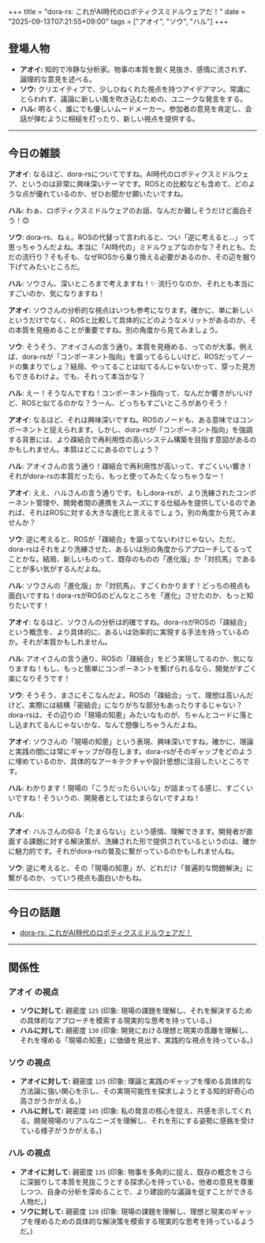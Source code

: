 +++
title = "dora-rs: これがAI時代のロボティクスミドルウェアだ！"
date = "2025-09-13T07:21:55+09:00"
tags = ["アオイ", "ソウ", "ハル"]
+++

## 登場人物

- **アオイ:** 知的で冷静な分析家。物事の本質を鋭く見抜き、感情に流されず、論理的な意見を述べる。
- **ソウ:** クリエイティブで、少しひねくれた視点を持つアイデアマン。常識にとらわれず、議論に新しい風を吹き込むための、ユニークな発言をする。
- **ハル:** 明るく、誰にでも優しいムードメーカー。参加者の意見を肯定し、会話が弾むように相槌を打ったり、新しい視点を提供する。

---

## 今日の雑談

**アオイ**: なるほど、dora-rsについてですね。AI時代のロボティクスミドルウェア、というのは非常に興味深いテーマです。ROSとの比較なども含めて、どのような点が優れているのか、ぜひお聞かせ願いたいですね。

**ハル**: わぁ、ロボティクスミドルウェアのお話、なんだか難しそうだけど面白そう！😊

**ソウ**: dora-rs、ねぇ。ROSの代替って言われると、つい「逆に考えると…」って思っちゃうんだよね。本当に「AI時代の」ミドルウェアなのかな？それとも、ただの流行り？そもそも、なぜROSから乗り換える必要があるのか、その辺を掘り下げてみたいところだ。

**ハル**: ソウさん、深いところまで考えますね！✨ 流行りなのか、それとも本当にすごいのか、気になりますね！

**アオイ**: ソウさんの分析的な視点はいつも参考になります。確かに、単に新しいというだけでなく、ROSと比較して具体的にどのようなメリットがあるのか、その本質を見極めることが重要ですね。別の角度から見てみましょう。

**ソウ**: そうそう、アオイさんの言う通り。本質を見極める、ってのが大事。例えば、dora-rsが「コンポーネント指向」を謳ってるらしいけど、ROSだってノードの集まりでしょ？結局、やってることは似てるんじゃないかって、穿った見方もできるわけよ。でも、それって本当かな？

**ハル**: えー！そうなんですね！コンポーネント指向って、なんだか響きがいいけど、ROSと似てるのかな？うーん、どっちもすごいところがありそう！

**アオイ**: なるほど、それは興味深いですね。ROSのノードも、ある意味ではコンポーネントと捉えられます。しかし、dora-rsが「コンポーネント指向」を強調する背景には、より疎結合で再利用性の高いシステム構築を目指す意図があるのかもしれません。本質はどこにあるのでしょう？

**ハル**: アオイさんの言う通り！疎結合で再利用性が高いって、すごくいい響き！それがdora-rsの本質だったら、もっと使ってみたくなっちゃうなー！

**アオイ**: ええ、ハルさんの言う通りです。もしdora-rsが、より洗練されたコンポーネント管理や、開発者間の連携をスムーズにする仕組みを提供しているのであれば、それはROSに対する大きな進化と言えるでしょう。別の角度から見てみませんか？

**ソウ**: 逆に考えると、ROSが「疎結合」を謳ってないわけじゃない。ただ、dora-rsはそれをより洗練させた、あるいは別の角度からアプローチしてるってことかな。結局、新しいものって、既存のものの「進化版」か「対抗馬」であることが多い気がするんだよね。

**ハル**: ソウさんの「進化版」か「対抗馬」、すごくわかります！どっちの視点も面白いですね！dora-rsがROSのどんなところを「進化」させたのか、もっと知りたいです！

**アオイ**: なるほど、ソウさんの分析は的確ですね。dora-rsがROSの「疎結合」という概念を、より具体的に、あるいは効率的に実現する手法を持っているのか。それが本質かもしれません。

**ハル**: アオイさんの言う通り、ROSの「疎結合」をどう実現してるのか、気になりますね！もし、もっと簡単にコンポーネントを繋げられるなら、開発がすごく楽になりそうです！

**ソウ**: そうそう、まさにそこなんだよ。ROSの「疎結合」って、理想は高いんだけど、実際には結構「密結合」になりがちな部分もあったりするじゃない？ dora-rsは、その辺りの「現場の知恵」みたいなものが、ちゃんとコードに落とし込まれてるんじゃないかな、なんて想像しちゃうんだよね。

**アオイ**: ソウさんの「現場の知恵」という表現、興味深いですね。確かに、理論と実践の間には常にギャップが存在します。dora-rsがそのギャップをどのように埋めているのか、具体的なアーキテクチャや設計思想に注目したいところです。

**ハル**: わかります！現場の「こうだったらいいな」が詰まってる感じ、すごくいいですね！そういうの、開発者としてはたまらないですよね！

**ハル**: 

**アオイ**: ハルさんの仰る「たまらない」という感情、理解できます。開発者が直面する課題に対する解決策が、洗練された形で提供されているというのは、確かに魅力的です。それがdora-rsの普及に繋がっているのかもしれませんね。

**ソウ**: 逆に考えると、その「現場の知恵」が、どれだけ「普遍的な問題解決」に繋がるのか、っていう視点も面白いかもね。

---

## 今日の話題

- [dora-rs: これがAI時代のロボティクスミドルウェアだ！](https://zenn.dev/dieu_detruit/articles/cbb7b682647e0b)



---

## 関係性

### アオイ の視点
- **ソウに対して:** 親密度 `125` (印象: 現場の課題を理解し、それを解決するための具体的なアプローチを模索する現実的な思考を持っている。)
- **ハルに対して:** 親密度 `130` (印象: 開発における理想と現実の乖離を理解し、それを埋める「現場の知恵」に価値を見出す、実践的な視点を持っている。)

### ソウ の視点
- **アオイに対して:** 親密度 `125` (印象: 理論と実践のギャップを埋める具体的な方法論に強い関心を示し、その実現可能性を探求しようとする知的好奇心の高さがうかがえる。)
- **ハルに対して:** 親密度 `145` (印象: 私の発言の核心を捉え、共感を示してくれる。開発現場のリアルなニーズを理解し、それを形にする姿勢に感銘を受けている様子がうかがえる。)

### ハル の視点
- **アオイに対して:** 親密度 `135` (印象: 物事を多角的に捉え、既存の概念をさらに深掘りして本質を見抜こうとする探求心を持っている。他者の意見を尊重しつつ、自身の分析を深めることで、より建設的な議論を促すことができる人物だ。)
- **ソウに対して:** 親密度 `128` (印象: 現場の課題を理解し、理想と現実のギャップを埋めるための具体的な解決策を模索する現実的な思考を持っているようだ。)

